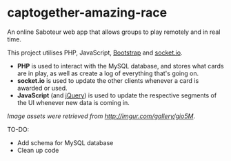 # captogether-amazing-race
An online Saboteur web app that allows groups to play remotely and in real time.

This project utilises PHP, JavaScript, [Bootstrap](www.getboostrap.com) and [socket.io](https://socket.io/). 
* **PHP** is used to interact with the MySQL database, and stores what cards are in play, as well as
create a log of everything that's going on. 
* **socket.io** is used to update the other clients whenever a card is awarded or used.
* **JavaScript** (and [jQuery](https://jquery.com/)) is used to update the respective segments
of the UI whenever new data is coming in. 

*Image assets were retrieved from http://imgur.com/gallery/gio5M*. 

TO-DO:
* Add schema for MySQL database
* Clean up code